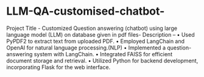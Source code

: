 # LLM-QA-customised-chatbot-
Project Title - Customized Question answering (chatbot) using large
language model (LLM) on database given in pdf files-
 Description –
•	Used PyPDF2 to extract text from uploaded PDF.
•	Employed LangChain and OpenAI for natural language processing.(NLP)
•	Implemented a question-answering system with LangChain.
•	Integrated FAISS for efficient document storage and retrieval.
•	Utilized Python for backend development, incorporating Flask for 
the web interface.
